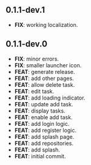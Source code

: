 ## 0.1.1-dev.1

 - **FIX**: working localization.

## 0.1.1-dev.0

 - **FIX**: minor errors.
 - **FIX**: smaller launcher icon.
 - **FEAT**: generate release.
 - **FEAT**: add other pages.
 - **FEAT**: allow delete task.
 - **FEAT**: edit task.
 - **FEAT**: add loading indicator.
 - **FEAT**: update add task.
 - **FEAT**: display tasks.
 - **FEAT**: enable add task.
 - **FEAT**: add login logic.
 - **FEAT**: add register logic.
 - **FEAT**: add splash page.
 - **FEAT**: add repositories.
 - **FEAT**: add splash.
 - **FEAT**: initial commit.

